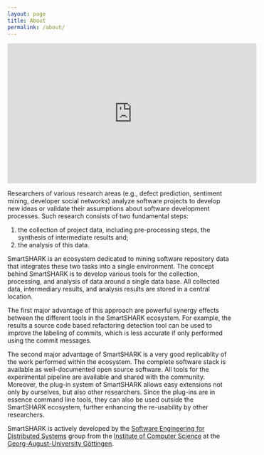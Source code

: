 ```yaml
---
layout: page
title: About
permalink: /about/
---
```


<iframe width="560" height="315" src="https://www.youtube.com/embed/69ongpoBtQg" frameborder="0" allow="accelerometer; autoplay; encrypted-media; gyroscope; picture-in-picture" allowfullscreen></iframe>

Researchers of various research areas (e.g., defect prediction, sentiment mining, developer social networks) analyze software projects to develop new ideas or validate their assumptions about software development processes. Such research consists of two fundamental steps: 
 
1. the collection of project data, including pre-processing steps, the synthesis of intermediate results and; 
2. the analysis of this data. 

SmartSHARK is an ecosystem dedicated to mining software repository data that integrates these two tasks into a single environment. The concept behind SmartSHARK is to develop various tools for the collection, processing, and analysis of data around a single data base. All collected data, intermediary results, and analysis results are stored in a central location. 

The first major advantage of this approach are powerful synergy effects between the different tools in the SmartSHARK ecosystem. For example, the results a source code based refactoring detection tool can be used to improve the labeling of commits, which is less accurate if only performed using the commit messages. 

The second major advantage of SmartSHARK is a very good replicablity of the work performed within the ecosystem. The complete software stack is available as well-documented open source software. All tools for the experimental pipeline are available and shared with the community. Moreover, the plug-in system of SmartSHARK allows easy extensions not only by ourselves, but also other researchers. Since the plug-ins are in essence command line tools, they can also be used outside the SmartSHARK ecosystem, further enhancing the re-usability by other researchers.  

SmartSHARK is actively developed by the [Software Engineering for Distributed Systems](https://www.swe.informatik.uni-goettingen.de/) group from the [Institute of Computer Science](http://www.uni-goettingen.de/en/138524.html) at the [Georg-August-University Göttingen](https://www.uni-goettingen.de/). 
